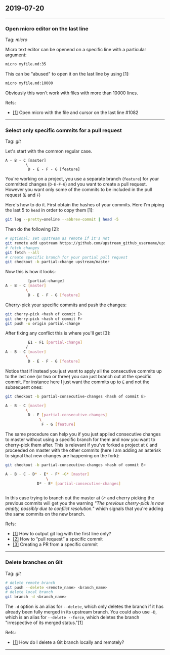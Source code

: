 ## 2019-07-20
---
### Open micro editor on the last line
Tag: *micro* 

Micro text editor can be openend on a specific line with a particular argument:
```bash
micro myfile.md:35
```
This can be "abused" to open it on the last line by using [1]:
```bash
micro myfile.md:10000
```
Obviously this won't work with files with more than 10000 lines. 

Refs:
- [[1]](https://github.com/zyedidia/micro/issues/1082) Open micro with the file and cursor on the last line #1082

---

### Select only specific commits for a pull request
Tag: *git*

Let's start with the common regular case.

```
A - B - C [master]
         \
          D - E - F - G [feature] 
```

You're working on a project, you use a separate branch (`feature`) for your committed changes (`D-E-F-G`) and you want to create a pull request. However you want only some of the commits to be included in the pull request (`E` and `F`)

Here's how to do it. First obtain the hashes of your commits. Here I'm piping the last 5 to `head` in order to copy them [1]:
```bash
git log --pretty=oneline --abbrev-commit | head -5
```
Then do the following [2]:
```bash
# optional: set upstream as remote if it's not
git remote add upstream https://github.com/upstream_github_username/upstream_github_repo_name.git
# fetch changes
git fetch --all
# create specific branch for your partial pull request
git checkout -b partial-change upstream/master
```

Now this is how it looks:
```bash
          [partial-change]
A - B - C [master]
         \
          D - E - F - G [feature]
```

Cherry-pick your specific commits and push the changes:
```bash
git cherry-pick <hash of commit E>
git cherry-pick <hash of commit F>
git push -u origin partial-change
```

After fixing any conflict this is where you'll get [3]:
```bash
          E1 - F1 [partial-change]
         / 
A - B - C [master]
         \
          D - E - F - G [feature]
```

Notice that if instead you just want to apply all the consecutive commits up to the last one (or two or three) you can just branch out at the specific commit. For instance here I just want the commits up to `E` and not the subsequent ones: 
```bash 
git checkout -b partial-consecutive-changes <hash of commit E>

A - B - C [master]
         \
          D - E [partial-consecutive-changes]
               \
                F - G [feature]
```

The same procedure can help you if you just applied consecutive changes to master without using a specific branch for them and now you want to cherry-pick them after. This is relevant if you've forked a project at `C` and proceeded on master with the other commits (here I am adding an asterisk to signal that new changes are happening on the fork):
```bash
git checkout -b partial-consecutive-changes <hash of commit E>

A - B - C - D* - E* - F* -G* [master]
                  \
              D* - E* [partial-consecutive-changes]               
               
```

In this case trying to branch out the master at `G*` and cherry picking the previous commits will get you the warning *"The previous cherry-pick is now empty, possibly due to conflict resolution."* which signals that you're adding the same commits on the new branch.
                                                         
Refs:

- [[1]](<https://stackoverflow.com/questions/4479225/how-to-output-git-log-with-the-first-line-only>) How to output git log with the first line only?
- [[2]](https://stackoverflow.com/a/34027874/6332373) How to “pull request” a specific commit
- [[3]](https://stackoverflow.com/a/53964277/6332373) Creating a PR from a specific commit

---

### Delete branches on Git

Tag: *git*

```bash
# delete remote branch
git push --delete <remote_name> <branch_name>
# delete local branch
git branch -d <branch_name>
```

The `-d` option is an alias for `--delete`, which only deletes the branch if it has already been fully merged in its upstream branch. You could also use `-D`, which is an alias for `--delete --force`, which deletes the branch "irrespective of its merged status."[1]

Refs:

- [[1]](https://stackoverflow.com/a/2003515/6332373) How do I delete a Git branch locally and remotely?

---

